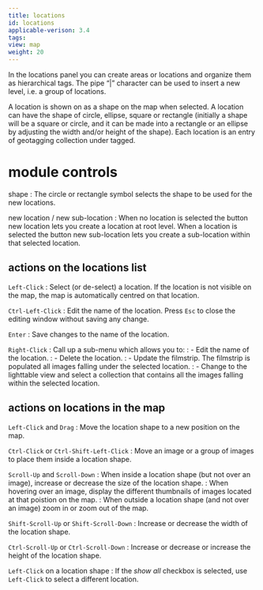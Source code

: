 ```yaml
---
title: locations
id: locations
applicable-verison: 3.4
tags: 
view: map
weight: 20
---
```


In the locations panel you can create areas or locations and organize them as hierarchical tags. The pipe “|” character can be used to insert a new level, i.e. a group of locations.

A location is shown on as a shape on the map when selected. A location can have the shape of circle, ellipse, square or rectangle (initially a shape will be a square or circle, and it can be made into a rectangle or an ellipse by adjusting the width and/or height of the shape). Each location is an entry of geotagging collection under tagged.

# module controls

shape
: The circle or rectangle symbol selects the shape to be used for the new locations.

new location / new sub-location
: When no location is selected the button new location lets you create a location at root level. When a location is selected the button new sub-location lets you create a sub-location within that selected location.


## actions on the locations list

`Left-Click`
: Select (or de-select) a location. If the location is not visible on the map, the map is automatically centred on that location.

`Ctrl-Left-Click`
: Edit the name of the location. Press `Esc` to close the editing window without saving any change.

`Enter`
: Save changes to the name of the location.

`Right-Click`
: Call up a sub-menu which allows you to:
: - Edit the name of the location.
: - Delete the location.
: - Update the filmstrip. The filmstrip is populated all images falling under the selected location.
: - Change to the lighttable view and select a collection that contains all the images falling within the selected location.

## actions on locations in the map

`Left-Click` and `Drag`
: Move the location shape to a new position on the map.

`Ctrl-Click` or `Ctrl-Shift-Left-Click`
: Move an image or a group of images to place them inside a location shape.

`Scroll-Up` and `Scroll-Down`
: When inside a location shape (but not over an image), increase or decrease the size of the location shape.
: When hovering over an image, display the different thumbnails of images located at that poistion on the map.
: When outside a location shape (and not over an image) zoom in or zoom out of the map.

`Shift-Scroll-Up` or `Shift-Scroll-Down`
: Increase or decrease the width of the location shape.

`Ctrl-Scroll-Up` or `Ctrl-Scroll-Down`
: Increase or decrease or increase the height of the location shape.

`Left-Click` on a location shape
:  If the _show all_ checkbox is selected, use `Left-Click` to select a different location.

